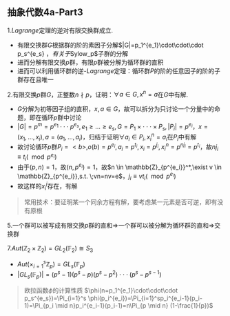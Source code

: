 ## 抽象代数4a-Part3

1.$Lagrange$定理的逆对有限交换群成立.

+ 有限交换群$G$根据群的阶的素因子分解$|G|=p_1^{e_1}\cdot\cdot\cdot p_s^{e_s} $，有关于$Sylow_p$子群的分解
+ 进而分解有限交换$p$群，有限$p$群被分解为循环群的直积
+ 进而可以利用循环群的逆-$Lagrange$定理：循环群$P$的阶的任意因子的阶的子群存在且唯一

2.有限交换$p$群$G$，正整数$n \nmid p$，证明：$\forall a \in G, x^n=a$在$G$中有解.

+ $G$分解为初等因子组的直积，$x,a\in G$，故可以拆分为只讨论一个分量中的命题，即在循环$p$群中讨论
+ $|G|=p^m=p^{e_1}\cdot\cdot\cdot p^{e_s} , e_1\geq ... \geq e_s,  G=P_1 \times \cdot\cdot\cdot \times P_s , |P_i|=p^{e_i}$，$x=(x_1,...,x_i),a=(a_1,...,a_i)$，归结于证明$\forall a_i \in P_i, x_i^n=a_i$在$P_i$中有解
+ 故讨论循环$p$群$P_i=<b>,o(b)=p^{e_i},a_i=p^{t_i},x_i=p^{j_i},x_i^n=p^{nj_i}=p^{t_i}$，故$nj_i\equiv t_i (\mod p^{e_i})$
+ 由于$(p,n)=1$，故$(n,p^{e_i})=1$，故$n \in \mathbb{Z}_{p^{e_i}}^*,\exist v \in \mathbb{Z}_{p^{e_i}},s.t. \;vn=nv=e$，$j_i\equiv vt_i(\mod p^{e_i})$
+ 故这样的$x_i^j$存在，有解

> 常用技术：要证明某一个同余方程有解，要考虑某一元素是否可逆，即有没有原根

5.一个群可以被写成有限交换$p$群的直和$\Rightarrow$一个群可以被分解为循环群的直和$\Rightarrow$交换群

7.$Aut(\mathbb{Z}_2 \times \mathbb{Z}_2)=GL_2(\mathbb{F}_2)\cong S_3$

+ $Aut(\times_{i=1}^s \mathbb{Z}_p)=GL_s(\mathbb{F}_p)$
+ $|GL_s(\mathbb{F}_p)|=(p^s-1)(p^s-p)(p^s-p^2)\cdot\cdot\cdot (p^s-p^{s-1})$

> 欧拉函数$\phi$的计算性质
> $\phi(n=p_1^{e_1}\cdot\cdot\cdot p_s^{e_s})=\Pi_{i=1}^s \phi(p_i^{e_i})=\Pi_{i=1}^sp_i^{e_i-1}(p_i-1)=\Pi_{p_i \mid n}p_i^{e_i-1}(p_i-1)=n\Pi_{p \mid n} (1-\frac{1}{p})$
